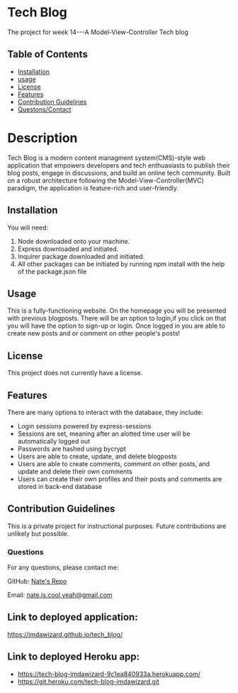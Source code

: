 # Tech Blog
The project for week 14---A Model-View-Controller Tech blog

## Table of Contents
 - [Installation](#installation)
 - [usage](#usage)
 - [License](#license)
 - [Features](#featues)
 - [Contribution Guidelines](#contributing)
 - [Questons/Contact](#questions)


# Description
Tech Blog is a modern content managment system(CMS)-style web application that empowers developers and tech enthuasiasts to publish their blog posts, engage in discussions, and build an online tech community. Built on a robust architecture following the Model-View-Controller(MVC) paradigm, the application is feature-rich and user-friendly.

## Installation
You will need:
1. Node downloaded onto your machine.
2. Express downloaded and initiated.
3. Inquirer package downloaded and initiated.
4. All other packages can be initiated by running npm install with the help of the package.json file

## Usage
This is a fully-functioning website. On the homepage you will be presented with previous blogposts. There will be an option to login,if you click on that you will have the option to sign-up or login. Once logged in you are able to create new posts and or comment on other people's posts!

## License
This project does not currently have a license.

## Features
There are many options to interact with the database, they include:
- Login sessions powered by express-sessions
- Sessions are set, meaning after an alotted time user will be automatically logged out
- Passwords are hashed using bycrypt
- Users are able to create, update, and delete blogposts
- Users are able to create comments, comment on other posts, and update and delete their own comments
- Users can create their own profiles and their posts and comments are stored in back-end database


## Contribution Guidelines
This is a private project for instructional purposes. Future contributions are unlikely but possible.

### Questions
For any questions, please contact me:

GitHub: [Nate's Repo](https://github.com/imdawizard)

Email: nate.is.cool.yeah@gmail.com

## Link to deployed application:
https://imdawizard.github.io/tech_blog/

## Link to deployed Heroku app:
- https://tech-blog-imdawizard-9c1ea840933a.herokuapp.com/
- https://git.heroku.com/tech-blog-imdawizard.git
